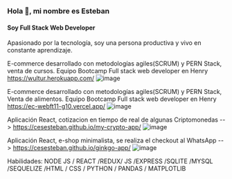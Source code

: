 ### Hola 👋, mi nombre es Esteban
#### Soy Full Stack Web Developer

Apasionado por la tecnología, soy una persona productiva y vivo en constante aprendizaje.

E-commerce desarrollado con metodologías agiles(SCRUM) y PERN Stack, venta de cursos.
Equipo Bootcamp Full stack web developer en Henry
https://wultur.herokuapp.com/
![image](https://user-images.githubusercontent.com/61483278/122298695-7584f080-ced3-11eb-88e6-eec0fec7f7d7.png)

E-commerce desarrollado con metodologías agiles(SCRUM) y PERN Stack, Venta de alimentos.
Equipo Bootcamp Full stack web developer en Henry
https://ec-webft11-g10.vercel.app/
![image](https://user-images.githubusercontent.com/61483278/122298606-5c7c3f80-ced3-11eb-8244-ece65abd8231.png)

Aplicación React, cotizacion en tiempo de real de algunas Criptomonedas --> https://cesesteban.github.io/my-crypto-app/
![image](https://user-images.githubusercontent.com/61483278/122298676-6f8f0f80-ced3-11eb-9fc3-8b0c62dc7d2c.png)

Aplicación React, e-shop minimalista, se realiza el checkout al WhatsApp --> https://cesesteban.github.io/ginkgo-app/
![image](https://user-images.githubusercontent.com/61483278/122298647-6605a780-ced3-11eb-88c9-c762adda1b1f.png)


Habilidades: NODE JS / REACT /REDUX/ JS /EXPRESS /SQLITE /MYSQL /SEQUELIZE  /HTML / CSS / PYTHON / PANDAS / MATPLOTLIB



